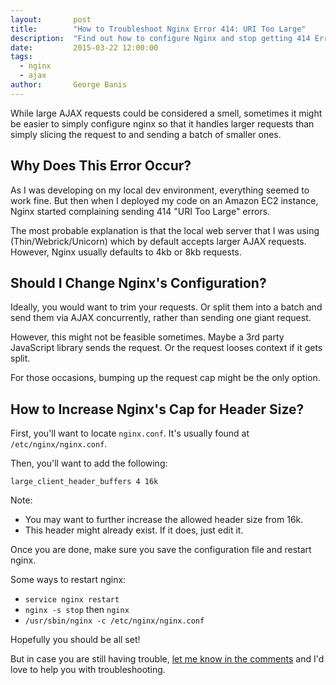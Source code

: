 ```yaml
---
layout:       post
title:        "How to Troubleshoot Nginx Error 414: URI Too Large"
description:  "Find out how to configure Nginx and stop getting 414 Errors for AJAX calls with large headers."
date:         2015-03-22 12:00:00
tags:
  - nginx
  - ajax
author:       George Banis
---
```


While large AJAX requests could be considered a smell, sometimes it might be easier to simply configure nginx so that it handles larger requests than simply slicing the request to and sending a batch of smaller ones.

## Why Does This Error Occur?

As I was developing on my local dev environment, everything seemed to work fine. But then when I deployed my code on an Amazon EC2 instance, Nginx started complaining sending 414 "URI Too Large" errors.

The most probable explanation is that the local web server that I was using (Thin/Webrick/Unicorn) which by default accepts larger AJAX requests. However, Nginx usually defaults to 4kb or 8kb requests.

## Should I Change Nginx's Configuration?

Ideally, you would want to trim your requests. Or split them into a batch and send them via AJAX concurrently, rather than sending one giant request.

However, this might not be feasible sometimes. Maybe a 3rd party JavaScript library sends the request. Or the request looses context if it gets split.

For those occasions, bumping up the request cap might be the only option.

## How to Increase Nginx's Cap for Header Size?

First, you'll want to locate `nginx.conf`. It's usually found at `/etc/nginx/nginx.conf`.

Then, you'll want to add the following:

```
large_client_header_buffers 4 16k
```

Note:

- You may want to further increase the allowed header size from 16k.
- This header might already exist. If it does, just edit it.

Once you are done, make sure you save the configuration file and restart nginx.

Some ways to restart nginx:

- `service nginx restart`
- `nginx -s stop` then `nginx`
- `/usr/sbin/nginx -c /etc/nginx/nginx.conf`

Hopefully you should be all set!

But in case you are still having trouble, [let me know in the comments](#comments) and I'd love to help you with troubleshooting.